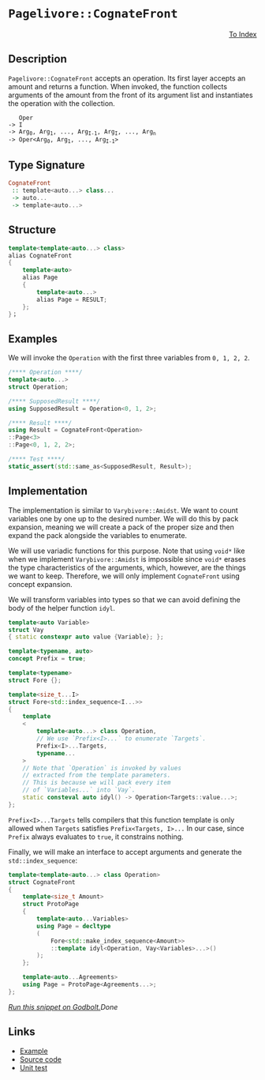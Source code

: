 <!-- Copyright 2024 Feng Mofan
SPDX-License-Identifier: Apache-2.0 -->

# `Pagelivore::CognateFront`

<p style='text-align: right;'><a href="../../../facilities/metafunctions.md#pagelivore-cognate-front">To Index</a></p>

## Description

`Pagelivore::CognateFront` accepts an operation.
Its first layer accepts an amount and returns a function.
When invoked, the function collects arguments of the amount from the front of its argument list and instantiates the operation with the collection.

<pre><code>   Oper
-> I
-> Arg<sub>0</sub>, Arg<sub>1</sub>, ..., Arg<sub>I-1</sub>, Arg<sub>I</sub>, ..., Arg<sub>n</sub>
-> Oper&lt;Arg<sub>0</sub>, Arg<sub>1</sub>, ..., Arg<sub>I-1</sub>&gt;</code></pre>

## Type Signature

```Haskell
CognateFront
 :: template<auto...> class...
 -> auto...
 -> template<auto...>
```

## Structure

```C++
template<template<auto...> class>
alias CognateFront
{
    template<auto>
    alias Page
    {
        template<auto...>
        alias Page = RESULT;
    };
}；
```

## Examples

We will invoke the `Operation` with the first three variables from `0, 1, 2, 2`.

```C++
/**** Operation ****/
template<auto...>
struct Operation;

/**** SupposedResult ****/
using SupposedResult = Operation<0, 1, 2>;

/**** Result ****/
using Result = CognateFront<Operation>
::Page<3>
::Page<0, 1, 2, 2>;

/**** Test ****/
static_assert(std::same_as<SupposedResult, Result>);
```

## Implementation

The implementation is similar to `Varybivore::Amidst`.
We want to count variables one by one up to the desired number.
We will do this by pack expansion, meaning we will create a pack of the proper size and then expand the pack alongside the variables to enumerate.

We will use variadic functions for this purpose.
Note that using `void*` like when we implement `Varybivore::Amidst` is impossible since `void*` erases the type characteristics of the arguments, which, however, are the things we want to keep.
Therefore, we will only implement `CognateFront` using concept expansion.

We will transform variables into types so that we can avoid defining the body of the helper function `idyl`.

```C++
template<auto Variable>
struct Vay
{ static constexpr auto value {Variable}; };
```

```C++
template<typename, auto>
concept Prefix = true;

template<typename>
struct Fore {};

template<size_t...I>
struct Fore<std::index_sequence<I...>>
{
    template
    <
        template<auto...> class Operation,
        // We use `Prefix<I>...` to enumerate `Targets`.
        Prefix<I>...Targets,
        typename...
    >
    // Note that `Operation` is invoked by values
    // extracted from the template parameters.
    // This is because we will pack every item
    // of `Variables...` into `Vay`.
    static consteval auto idyl() -> Operation<Targets::value...>;
};
```

`Prefix<I>...Targets` tells compilers that this function template is only allowed when `Targets` satisfies `Prefix<Targets, I>...`
In our case, since `Prefix` always evaluates to `true`, it constrains nothing.

Finally, we will make an interface to accept arguments and generate the `std::index_sequence`:

```C++
template<template<auto...> class Operation>
struct CognateFront
{
    template<size_t Amount>
    struct ProtoPage
    {
        template<auto...Variables>
        using Page = decltype
        (
            Fore<std::make_index_sequence<Amount>>
            ::template idyl<Operation, Vay<Variables>...>()
        );
    };

    template<auto...Agreements>
    using Page = ProtoPage<Agreements...>;
};
```

[*Run this snippet on Godbolt.*](https://godbolt.org/#z:OYLghAFBqd5QCxAYwPYBMCmBRdBLAF1QCcAaPECAMzwBtMA7AQwFtMQByARg9KtQYEAysib0QXACx8BBAKoBnTAAUAHpwAMvAFYTStJg1DIApACYAQuYukl9ZATwDKjdAGFUtAK4sGIAKwAzKSuADJ4DJgAcj4ARpjEIAAcGqQADqgKhE4MHt6%2BAcEZWY4C4ZExLPGJKbaY9qUMQgRMxAR5Pn5BdQ05za0E5dFxCcmpCi1tHQXdEwNDldVjAJS2qF7EyOwcAPQAVAeHR8cnezsmGgCC%2B4cA1AAimGmujMh4mAq3R%2BdXN6f/xx%2BlwuwLMgQiyG8WFuJkCbi8jlohAAnrDsCDzOCGJCvNDYW5kBN0FgqGiMb8jrcAGpMZFfQ5AgiYFhpAxM/FMBGoamtPBMWL0MlXCbELwOHmoq4mADsFluc0cyFuaAYE0wqjSxFunKItwAbmIvJgYbKacQ%2BQLMDL7rC5dbbeTrpTlMRMDRVPSDozmaymOy4QRkc9mGxSNquULLiqtmkCLcXW68B7YfdbgRRVbAlYpRSAXnviC/ntbgBJFn0NiCP05T1nQv5ht1nNOu4AMRIxoLVyZ5b9mbcgeDrEz6OF6bFcfbrpNVmlNqzjp7vv9biyAC9MAB9AgAOj3JcjIontyn/aJIBAESwqk3SgAjkbsf2S3ud2TAqPgbKQbdf2mfWyVpXH%2BMJwj%2BIF/kugEclyr5osqBgKJ8ADyzzENWAikOBEG3DsOy3AA6saXhKDCABsGgJu6%2BIHh%2BcEUWm3KMD4CR9uRGgACqtMAmAEAoJgUW%2BwE4fGrrUXCtHYK%2BXHEDxfFYcJOGDoww5wYpoGfiBeG3FEqBMmmCB%2BuxqGsY0AkaLceCfBEeqoAA1pg6C3LEdIGt4HzYbh%2BHqumTAOI5txUMQqAsAZxpQWxaStMOTLEAoQmXFp%2BEcQgVmWZ88SiCRxoAO65XQtC3FFyB2bcmB6gkdKEMynnaagVDsWaFr0PFe7mZZgjcuZNKooJnkKngSoqmqbnhrqeDoMitAQMstwALTwSZ6FmXCMlyQoF5uUacEfg6UpzntwK5gctweMAzBMq2wWCLW3q9iuEUrjqqA7dgCFMEhtxLRhDCHuO4pnRdmBXbIGLfupj1nngG7brclwsOsgiRiBR7ii6emoMoTA8Z5MrZolImQzBRCvk1/ItcjIkkREwDxtjxoprcWCQspnkgRAbMiae%2BLniALBMA5m5Xuqt6YA%2Brz9vDiMEO%2BmkiSBF6Q5Zk20Pi32NGGPX4mTlr8XRbUfjNnO/ssh0gfaC7NiBRNws9r6XMArrMowfGU7%2B1NGHTPGgam6NEFjONwg7TuVnxr2HRb%2BP1o2DLRyd2CqKwrKdrHx0x0CGJghCUIM3C0ZPK7u3NkWX1oT9t0gjbbh2wbn6o3G6s5BHae3EIXhpMUjkAEofF4tBxl2lwe7Tbcd5k3e9/3Pul6ZTdwqktxcGGZjvlHLc9wofcD6nQ9ZJ7G9b9PgN9iDSNwo3AiRheAf9oEV8gDf%2BIL0vtxmMvq%2BOiXHEfNvXoggNyBNwfSUG0CAvMFDDiAXrNwo9O7oAPv3MMCCZYflNlmDgqxaCcH8LwPwHAtCkFQJwNw1hrDynWJsBmYIeCkAIJoDBqw7IBEkDuDQSQzBmAAJycK4P4NhSQuDSmlNILBHBJC8BYBIDQqQ8EEKIRwXgG1Uh0PwRg0gcBYAwEQCAdYBA0gInIJQNALI6AJCiMOTgqgkhkTmmRSQtxgDICVFIHcZheCOUICQCaeh%2BCCBEGIdgUgZCCEUCodQqjSC6CXjldCaROA8Ewdg3B9DCGcGQgifRcZ6q3CsTYuxDinGLxYWYW4EAPAmPoFqTEXBli8BUVoVYEAkDGLSKYsgFAIAtLaSAYAUg340H7gkDaEBYgpNiBEVoyJ4m8HGcwYgyJkKxG0JgBw0zSDGNDshBgtApkRKwLELwwBq60FoBtbgvAsD8yMOIPZeBXQODwBVM5BD1QrIRNsGhEQmSiIIUiWI6F5keCwCk9MeBJHnNIBVYgsRx6PCucAJERh6GrCoAYYACgqTvByiZPBNDfHCFEOIIJ%2BLQlqBSVE/QhhjCkMsPoPAsQNqQFWKgWMOQzlzSJCmUwlhrBmDkVC80WBGUzR6CsxoLgGDuE8J0PQYQIjDCqKMJexRsgCGmH4ZVmRVUMAWCMRIS87Bir6JMdo0qCgGvqEagQ/Q2i6sVfq2wJr1V6DmLa%2BViwlWrAUBQrYEhEkcBwaQWRvB5E5OsbY%2BxjjnHFNKbgTxVTqG1Noci1YCBMBMCwIkEVTDJCBB3JwwIwiNCSDMJICiGh/BkU4foTg4jSCSMCFwHcZEuBkSSJwgRZF/CSF4QWsiQaUnyMUSAZRyL1FaKaTojJBiOldMqeYtgnBWgsD1NKOaTB3qey4JwncTaXn4CIIKnxsh/FEukCSpQZKIm6DfjEpgcTzn%2BsDcG1JHB0l6IRLcbJuSI2btptu3drDSnlNaZUmEYIzBJvqWoydc6EiGM6SFUDoxIRUu3VwVIAzYrDNGRE2Zky1n4fmYs5ZqyIUbJdlsnZKT9mHOOactZlyqU3IIfge5jgnkpNecgd5ayvn1BSX8gFyIgXbAIaC8FNCoUwqUHC5jNMx2ouxhirFOK1n4tPYE89shSXhIITeylSLuVWFpX84VzLWUCHZZywI9xjO8v5QkQVHx4BestQ85wEBXDOqXnKioeq9AqsaD59IWrGh2qWBa3o1qnVmo1aKjzTQTURaVY6gYIXXWDHdQFmpawNi%2Bty6I59g7OBhryfY1DW6d17tjQekg4HG1QZTaQNNGbRgitEXWhtO7i3Sn8JwoRgQS1lp7QOiJQ7bAjuTaoxpE6kC6MyQhuDxAF3bGXfklgCg9RKj1ABwCEx3F1aPUvDThKtPBPkJevTOgQDBDvQ%2BhJNaA3JPG2k6dWSGqqA21tnbe2%2BwTGA0htpDXAhNZm%2Bo5pQPKlLah6MbbHdNy7c4ZufbBBNxffPXQbDlBcMEKI7smh%2BOSNirWRRwQVHdmscwAco5YgGMQqY9csTFy7lGs4xE7jvGIX8Z%2BbwITkzRMgvNJJ3g0nYXMnk0i8HSn0WYswNi4M6mT1nYkNpkJV3yW3cM9Snlpn6XmcIZZ1UnAdjnns5YPlIaBUTRc0yhL4qvOSpC35hVkXQslByCFoLOQUsOsNYlm1pr8jxf940QPvuXWxeD5H%2BY2X7V%2Bry5QhPRWXtyNKxj24m3tv6j%2B0yAHEA42HoazUupzXWuZsoP6rrIAuE7kCIEfwfCe3SPr9KNtY208KMm6OmbjCQCSH8PmwR0ppFJEkDwrg7CzD9tEYEVPIbOCl9709txHeF9d%2Bg8sVYUKsjOEkEAA%3D)$Done$

## Links

- [Example](../../../code/facilities/metafunctions/pagelivore/cognate_front/implementation.hpp)
- [Source code](../../../../conceptrodon/descend/pagelivore/cognate_front.hpp)
- [Unit test](../../../../tests/unit/metafunctions/pagelivore/cognate_front.test.hpp)
